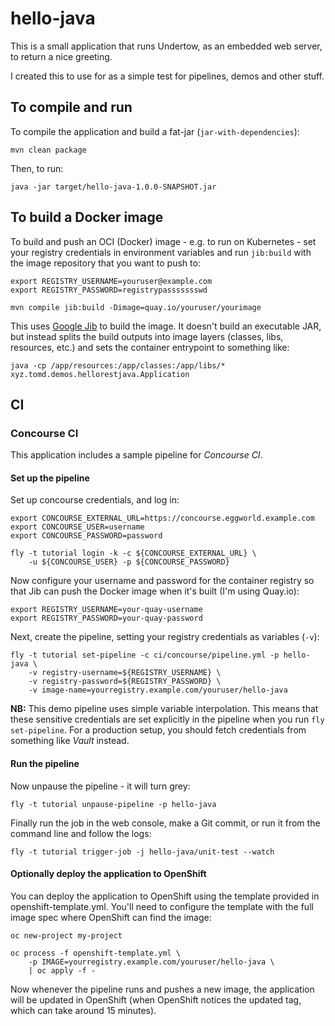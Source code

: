 # hello-java

This is a small application that runs Undertow, as an embedded web server, to return a nice greeting.

I created this to use for as a simple test for pipelines, demos and other stuff.

## To compile and run

To compile the application and build a fat-jar (`jar-with-dependencies`):

    mvn clean package

Then, to run:

    java -jar target/hello-java-1.0.0-SNAPSHOT.jar
    
## To build a Docker image

To build and push an OCI (Docker) image - e.g. to run on Kubernetes - set your registry credentials in environment variables and run `jib:build` with the image repository that you want to push to:

    export REGISTRY_USERNAME=youruser@example.com
    export REGISTRY_PASSWORD=registrypassssssswd
    
    mvn compile jib:build -Dimage=quay.io/youruser/yourimage
    
This uses [Google Jib][jib] to build the image. It doesn't build an executable JAR, but instead splits the build outputs into image layers (classes, libs, resources, etc.) and sets the container entrypoint to something like:

    java -cp /app/resources:/app/classes:/app/libs/* xyz.tomd.demos.hellorestjava.Application

## CI

### Concourse CI

This application includes a sample pipeline for _Concourse CI_.

#### Set up the pipeline

Set up concourse credentials, and log in:

```
export CONCOURSE_EXTERNAL_URL=https://concourse.eggworld.example.com
export CONCOURSE_USER=username
export CONCOURSE_PASSWORD=password

fly -t tutorial login -k -c ${CONCOURSE_EXTERNAL_URL} \
    -u ${CONCOURSE_USER} -p ${CONCOURSE_PASSWORD}
```

Now configure your username and password for the container registry so that Jib can push the Docker image when it's built (I'm using Quay.io):

```
export REGISTRY_USERNAME=your-quay-username
export REGISTRY_PASSWORD=your-quay-password
```

Next, create the pipeline, setting your registry credentials as variables (`-v`):

```
fly -t tutorial set-pipeline -c ci/concourse/pipeline.yml -p hello-java \ 
    -v registry-username=${REGISTRY_USERNAME} \ 
    -v registry-password=${REGISTRY_PASSWORD} \
    -v image-name=yourregistry.example.com/youruser/hello-java
```

**NB:** This demo pipeline uses simple variable interpolation. This means that these sensitive credentials are set explicitly in the pipeline when you run `fly set-pipeline`. For a production setup, you should fetch credentials from something like _Vault_ instead.

#### Run the pipeline

Now unpause the pipeline - it will turn grey:

```
fly -t tutorial unpause-pipeline -p hello-java
```

Finally run the job in the web console, make a Git commit, or run it from the command line and follow the logs:

```
fly -t tutorial trigger-job -j hello-java/unit-test --watch
```

#### Optionally deploy the application to OpenShift

You can deploy the application to OpenShift using the template provided in openshift-template.yml. You'll need to configure the template with the full image spec where OpenShift can find the image:

```
oc new-project my-project

oc process -f openshift-template.yml \
    -p IMAGE=yourregistry.example.com/youruser/hello-java \
    | oc apply -f -
```

Now whenever the pipeline runs and pushes a new image, the application will be updated in OpenShift (when OpenShift notices the updated tag, which can take around 15 minutes).

[jib]: https://github.com/GoogleContainerTools/jib
